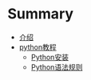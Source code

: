 # Summary

* [介绍](README.md)
* [python教程](pythonjiao_cheng.md)
   * [Python安装](pythonan_zhuang.md)
   * [Python语法规则](pythonyu_fa_gui_ze.md)

